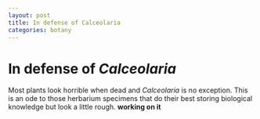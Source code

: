 ```yaml
---
layout: post
title: In defense of Calceolaria
categories: botany
---
```

# In defense of *Calceolaria*

Most plants look horrible when dead and *Calceolaria* is no exception. This is an ode to those herbarium specimens that do their best storing biological knowledge but look a little rough.
__working on it__

